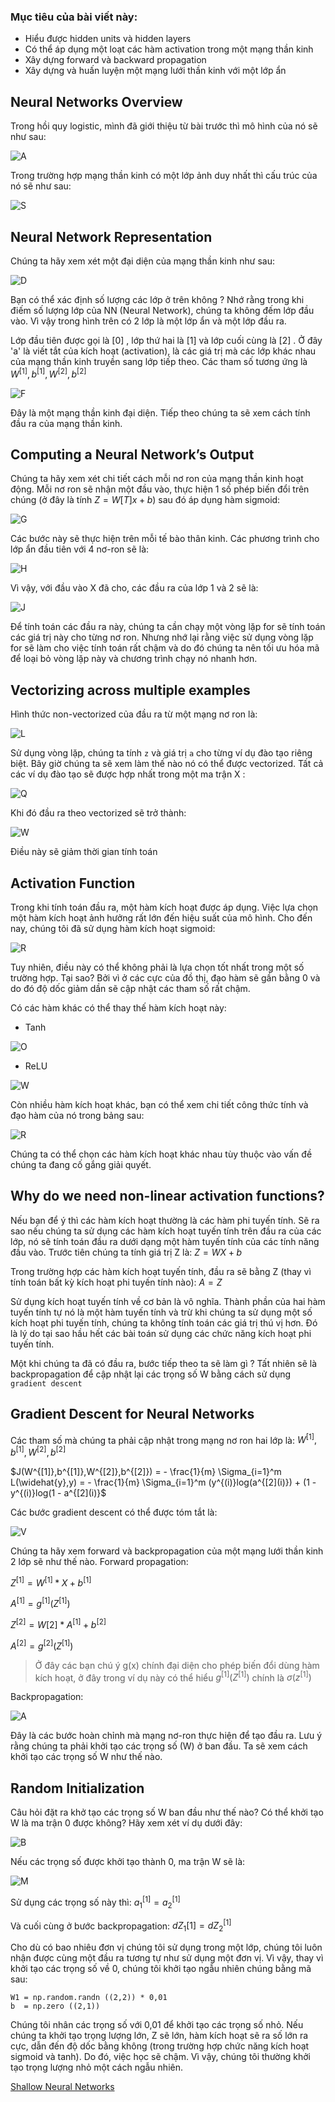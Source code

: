 ### Mục tiêu của bài viết này:

- Hiểu được hidden units và hidden layers
- Có thể áp dụng một loạt các hàm activation trong một mạng thần kinh
- Xây dựng forward và backward propagation
- Xây dựng và huấn luyện một mạng lưới thần kinh với một lớp ẩn

## Neural Networks Overview
Trong hồi quy logistic, mình đã giới thiệu từ bài trước thì mô hình của nó sẽ như sau:

![A](https://images.viblo.asia/059ac5bf-3301-4f5a-8ed2-1321b61f62ff.png)

Trong trường hợp mạng thần kinh có một lớp ảnh duy nhất thì cấu trúc của nó sẽ như sau:

![S](https://images.viblo.asia/b90c59c3-ba0c-4a57-96ed-c36bc4abab20.png)

## Neural Network Representation
Chúng ta hãy xem xét một đại diện của mạng thần kinh như sau:

![D](https://images.viblo.asia/f278a993-05a6-4725-a77f-f0d802e56cd1.png)

Bạn có thể xác định số lượng các lớp ở trên không ? Nhớ rằng trong khi điếm số lượng lớp của NN (Neural Network), chúng ta không đếm lớp đầu vào. Vì vậy trong hình trên có 2 lớp là một lớp ẩn và một lớp đầu ra.

Lớp đầu tiên được gọi là [0] , lớp thứ hai là [1] và lớp cuối cùng là [2] . Ở đây 'a' là viết tắt của kích hoạt (activation), là các giá trị mà các lớp khác nhau của mạng thần kinh truyền sang lớp tiếp theo. Các tham số tương ứng là $W^{[1]}, b^{[1]}, W^{[2]}, b^{[2]}$

![F](https://images.viblo.asia/13f6a325-d395-4d8e-b589-362dd47b0b48.png)

Đây là một mạng thần kinh đại diện. Tiếp theo chúng ta sẽ xem cách tính đầu ra của mạng thần kinh.

## Computing a Neural Network’s Output

Chúng ta hãy xem xét chi tiết cách mỗi nơ ron của mạng thần kinh hoạt động. Mỗi nơ ron sẽ nhận một đầu vào, thực hiện 1 số phép biến đổi trên chúng (ở đây là tính $Z = W{[T]}x + b$) sau đó áp dụng hàm sigmoid:

![G](https://images.viblo.asia/baa46a6f-1096-4754-a226-6c1fc19edc68.png)

Các bước này sẽ thực hiện trên mỗi tế bào thân kinh. Các phương trình cho lớp ẩn đầu tiên với 4 nơ-ron sẽ là:

![H](https://images.viblo.asia/3551d7c8-df22-42d6-bdcd-66554dd8ca70.png)

Vì vậy, với đầu vào X đã cho, các đầu ra của lớp 1 và 2 sẽ là:

![J](https://images.viblo.asia/9742b40c-2164-4498-bf55-49fccbc2c705.PNG)

Để tính toán các đầu ra này, chúng ta cần chạy một vòng lặp for sẽ tính toán các giá trị này cho từng nơ ron. Nhưng nhớ lại rằng việc sử dụng vòng lặp for sẽ làm cho việc tính toán rất chậm và do đó chúng ta nên tối ưu hóa mã để loại bỏ vòng lặp này và chương trình chạy nó nhanh hơn.

## Vectorizing across multiple examples

Hình thức non-vectorized của đầu ra từ một mạng nơ ron là:

![L](https://images.viblo.asia/8f7b16fe-57b7-4a97-8176-1dc331269f9e.PNG)

Sử dụng vòng lặp, chúng ta tính `z` và giá trị `a` cho từng ví dụ đào tạo riêng biệt. Bây giờ chúng ta sẽ xem làm thế nào nó có thể được vectorized. Tất cả các ví dụ đào tạo sẽ được hợp nhất trong một ma trận X :

![Q](https://images.viblo.asia/abf1a174-41dd-4348-953f-0f4e57ab2840.png)

Khi đó đầu ra theo vectorized sẽ trở thành:

![W](https://images.viblo.asia/acd77a72-949c-40a2-a2bf-4558e612939d.PNG)

Điều này sẽ giảm thời gian tính toán

## Activation Function

Trong khi tính toán đầu ra, một hàm kích hoạt được áp dụng. Việc lựa chọn một hàm kích hoạt ảnh hưởng rất lớn đến hiệu suất của mô hình. Cho đến nay, chúng tôi đã sử dụng hàm kích hoạt sigmoid:

![R](https://images.viblo.asia/a25481a2-221c-4ebf-a34a-abdf176fc2e5.png)

Tuy nhiên, điều này có thể không phải là lựa chọn tốt nhất trong một số trường hợp. Tại sao? Bởi vì ở các cực của đồ thị, đạo hàm sẽ gần bằng 0 và do đó độ dốc giảm dần sẽ cập nhật các tham số rất chậm.

Có các hàm khác có thể thay thế hàm kích hoạt này:

- Tanh

![O](https://images.viblo.asia/cbaf334a-9f47-489a-be76-09b7c3e121b3.png)

- ReLU

![W](https://images.viblo.asia/89123e87-48e8-4c89-8d6a-d68bff293fdf.png)

Còn nhiều hàm kích hoạt khác, bạn có thể xem chi tiết công thức tính và đạo hàm của nó trong bảng sau:

![R](https://images.viblo.asia/0a7c12f8-f567-4131-abba-83cadb634154.PNG)

Chúng ta có thể chọn các hàm kích hoạt khác nhau tùy thuộc vào vấn đề chúng ta đang cố gắng giải quyết.

## Why do we need non-linear activation functions?

Nếu bạn để ý thì các hàm kích hoạt thường là các hàm phi tuyến tính. Sẽ ra sao nếu chúng ta sử dụng các hàm kích hoạt tuyến tính trên đầu ra của các lớp, nó sẽ tính toán đầu ra dưới dạng một hàm tuyến tính của các tính năng đầu vào. Trước tiên chúng ta tính giá trị Z là: $Z= WX + b$

Trong trường hợp các hàm kích hoạt tuyến tính, đầu ra sẽ bằng Z (thay vì tính toán bất kỳ kích hoạt phi tuyến tính nào): $A = Z$

Sử dụng kích hoạt tuyến tính về cơ bản là vô nghĩa. Thành phần của hai hàm tuyến tính tự nó là một hàm tuyến tính và trừ khi chúng ta sử dụng một số kích hoạt phi tuyến tính, chúng ta không tính toán các giá trị thú vị hơn. Đó là lý do tại sao hầu hết các bài toán sử dụng các chức năng kích hoạt phi tuyến tính.

Một khi chúng ta đã có đầu ra, bước tiếp theo ta sẽ làm gì ? Tất nhiên sẽ là backpropagation để cập nhật lại các trọng số W bằng cách sử dụng `gradient descent`

## Gradient Descent for Neural Networks

Các tham số mà chúng ta phải cập nhật trong mạng nơ ron hai lớp là: $W^{[1]},b^{[1]},W^{[2]},b^{[2]}$

$J(W^{[1]},b^{[1]},W^{[2]},b^{[2]}) = - \frac{1}{m} \Sigma_{i=1}^m L(\widehat{y},y) = - \frac{1}{m} \Sigma_{i=1}^m (y^{(i)}log(a^{[2](i)}) + (1 - y^{(i)}log(1 - a^{[2](i)}$

Các bước gradient descent có thể được tóm tắt là:

![V](https://images.viblo.asia/dafb2448-7671-4896-aecb-b38b1c9a0d4f.PNG)

Chúng ta hãy xem forward và backpropagation của một mạng lưới thần kinh 2 lớp sẽ như thế nào. Forward propagation:

$Z^{[1]} = W^{[1]} * X + b^{[1]}$

$A^{[1]} = g^{[1]}(Z^{[1]})$

$Z^{[2]} = W{[2]} * A^{[1]} + b^{[2]}$

$A^{[2]} = g^{[2]}(Z^{[1]})$

> Ở đây các bạn chú ý g(x) chính đại diện cho phép biến đổi dùng hàm kích hoạt, ở đây trong ví dụ này có thể hiểu $g^{[1]}(Z^{[1]})$ chính là $\sigma(z^{[1]})$

Backpropagation:

![A](https://images.viblo.asia/b779d086-edc4-4a34-8092-bda79e1c3e5e.PNG)

Đây là các bước hoàn chỉnh mà mạng nơ-ron thực hiện để tạo đầu ra. Lưu ý rằng chúng ta phải khởi tạo các trọng số (W) ở ban đầu. Ta sẽ xem cách khởi tạo các trọng số W như thế nào.

## Random Initialization

Câu hỏi đặt ra khở tạo các trọng số W ban đầu như thế nào? Có thể khởi tạo W là ma trận 0 được không? Hãy xem xét ví dụ dưới đây:

![B](https://images.viblo.asia/46fcf5c8-9711-46e4-ba00-82242657d679.png)

Nếu các trọng số được khởi tạo thành 0, ma trận W sẽ là:

![M](https://images.viblo.asia/4114d29a-6d64-4fb2-a560-b346111b4597.png)

Sử dụng các trọng số này thì: $a_1^{[1]} = a_2^{[1]}$

Và cuối cùng ở bước backpropagation: $dZ_1{[1]} = dZ_2^{[1]}$

Cho dù có bao nhiêu đơn vị chúng tôi sử dụng trong một lớp, chúng tôi luôn nhận được cùng một đầu ra tương tự như sử dụng một đơn vị. Vì vậy, thay vì khởi tạo các trọng số về 0, chúng tôi khởi tạo ngẫu nhiên chúng bằng mã sau:

```
W1 = np.random.randn ((2,2)) * 0,01 
b  = np.zero ((2,1))
```

Chúng tôi nhân các trọng số với 0,01 để khởi tạo các trọng số nhỏ. Nếu chúng ta khởi tạo trọng lượng lớn, Z sẽ lớn, hàm kích hoạt sẽ ra số lớn ra cực, dẫn đến độ dốc bằng không (trong trường hợp chức năng kích hoạt sigmoid và tanh). Do đó, việc học sẽ chậm. Vì vậy, chúng tôi thường khởi tạo trọng lượng nhỏ một cách ngẫu nhiên.

[Shallow Neural Networks](https://viblo.asia/p/shallow-neural-networks-Do7546y0ZM6)
